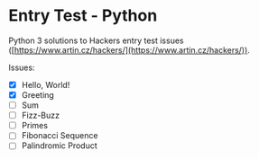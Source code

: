 # Entry Test - Python

Python 3 solutions to Hackers entry test issues
([https://www.artin.cz/hackers/](https://www.artin.cz/hackers/)).

Issues:

- [x] Hello, World!
- [x] Greeting
- [ ] Sum
- [ ] Fizz-Buzz
- [ ] Primes
- [ ] Fibonacci Sequence
- [ ] Palindromic Product
